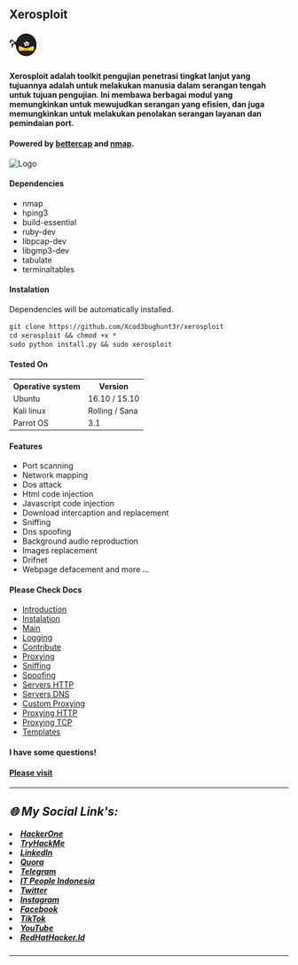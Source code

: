 ## Xerosploit

![Icons](https://github.com/Xcod3bughunt3r/xerosploit/blob/main/tools/bettercap/docs/_static/favicon.png)

#### Xerosploit adalah toolkit pengujian penetrasi tingkat lanjut yang tujuannya adalah untuk melakukan manusia dalam serangan tengah untuk tujuan pengujian. Ini membawa berbagai modul yang memungkinkan untuk mewujudkan serangan yang efisien, dan juga memungkinkan untuk melakukan penolakan serangan layanan dan pemindaian port.

#### Powered by <a href="https://www.bettercap.org"> bettercap</a> and <a href="https://www.bettercap.org"> nmap</a>.

![Logo](https://github.com/Xcod3bughunt3r/xerosploit/tools/bettercap/docs/_static/logo.png)

#### Dependencies
- nmap 
- hping3 
- build-essential 
- ruby-dev 
- libpcap-dev 
- libgmp3-dev
- tabulate 
- terminaltables

#### Instalation
Dependencies will be automatically installed.

    git clone https://github.com/Xcod3bughunt3r/xerosploit
    cd xerosploit && chmod +x *
    sudo python install.py && sudo xerosploit

#### Tested On

<table>
    <tr>
        <th>Operative system</th>
        <th> Version </th>
    </tr>
    <tr>
        <td>Ubuntu</td>
        <td> 16.10  / 15.10 </td>
    </tr>
    <tr>
        <td>Kali linux</td>
        <td> Rolling / Sana</td>
    </tr>
    <tr>
        <td>Parrot OS</td>
        <td>3.1 </td>
    </tr>
</table>

#### Features
- Port scanning
- Network mapping
- Dos attack
- Html code injection
- Javascript code injection
- Download intercaption and replacement
- Sniffing
- Dns spoofing
- Background audio reproduction
- Images replacement
- Drifnet
- Webpage defacement and more ...

#### Please Check Docs
- [Introduction](https://github.com/Xcod3bughunt3r/xerosploit/tools/bettercap/docs/blob/main/intro.md)
- [Instalation](https://github.com/Xcod3bughunt3r/xerosploit/tools/bettercap/docs/blob/main/install.md)
- [Main](https://github.com/Xcod3bughunt3r/xerosploit/tools/bettercap/docs/blob/main/main.md)
- [Logging](https://github.com/Xcod3bughunt3r/xerosploit/tools/bettercap/docs/blob/main/logging.md)
- [Contribute](https://github.com/Xcod3bughunt3r/xerosploit/tools/bettercap/docs/blob/main/contribute.md)
- [Proxying](https://github.com/Xcod3bughunt3r/xerosploit/tools/bettercap/docs/blob/main/proxying.md)
- [Sniffing](https://github.com/Xcod3bughunt3r/xerosploit/tools/bettercap/docs/blob/main/sniffing.md)
- [Spoofing](https://github.com/Xcod3bughunt3r/xerosploit/tools/bettercap/docs/blob/main/spoofing.md)
- [Servers HTTP](https://github.com/Xcod3bughunt3r/xerosploit/tools/bettercap/docs/servers/blob/main/dns.md)
- [Servers DNS](https://github.com/Xcod3bughunt3r/xerosploit/tools/bettercap/docs/servers/blob/main/http.md)
- [Custom Proxying](https://github.com/Xcod3bughunt3r/xerosploit/tools/bettercap/docs/proxying/blob/main/custom.md)
- [Proxying HTTP](https://github.com/Xcod3bughunt3r/xerosploit/tools/bettercap/docs/proxying/blob/main/http.md)
- [Proxying TCP](https://github.com/Xcod3bughunt3r/xerosploit/tools/bettercap/docs/proxying/blob/main/tcp.md)
- [Templates](https://github.com/Xcod3bughunt3r/xerosploit/tools/bettercap/docs/_templates/blob/main/page.html)

#### I have some questions!
#### [Please visit](https://github.com/Xcod3bughunt3r/xerosploit/issues)

****

<h2><b><i>🌐 My Social Link's:</i></b></h2>
<h5><li><i><a href="https://hackerone.com/xcod3bughunt3r">HackerOne</a></li>
<li><a href="https://tryhackme.com/p/Xcod3bughunt3r">TryHackMe</a></li>
<li><a href="https://www.linkedin.com/in/xcod3bughunt3r">LinkedIn</a></li>
<li><a href="https://id.quora.com/profile/ALIF-FUSOBAR?ch=10&oid=1837835981&share=f20a095b&srid=hk8GQ9&target_type=user">Quora</a></li>
<li><a href="https://t.me/xcod3bughunt3r">Telegram</a></li>
<li><a href="https://t.me/itpeopleindonesia">IT People Indonesia</a></li>
<li><a href="https://mobile.twitter.com/Xcod3bughunt3r">Twitter</a></li>
<li><a href="https://www.instagram.com/xcod3bughunt3r">Instagram</a></li>
<li><a href="https://www.facebook.com/profile.php?id=100082527189835">Facebook</a></li>
<li><a href="https://tiktok.com/xcod3bughunt3r">TikTok</a></li>
<li><a href="https://www.youtube.com/channel/UCDRFcjutewkhAioAuqTB5wg">YouTube</a></li>
<li><a href="https://redhathacker.id">RedHatHacker.Id</a></li></i></h5>

****

